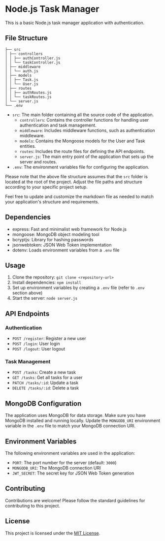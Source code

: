 # Node.js Task Manager

This is a basic Node.js task manager application with authentication.

## File Structure

```
├── src
│ ├── controllers
│ │ ├── authController.js
│ │ └── taskController.js
│ ├── middleware
│ │ └── auth.js
│ ├── models
│ │ ├── Task.js
│ │ └── User.js
│ ├── routes
│ │ ├── authRoutes.js
│ │ └── taskRoutes.js
│ └── server.js
└── .env
```

- `src`: The main folder containing all the source code of the application.
  - `controllers`: Contains the controller functions for handling user authentication and task management.
  - `middleware`: Includes middleware functions, such as authentication middleware.
  - `models`: Contains the Mongoose models for the User and Task entities.
  - `routes`: Includes the route files for defining the API endpoints.
  - `server.js`: The main entry point of the application that sets up the server and routes.
- `.env`: The environment variables file for configuring the application.

Please note that the above file structure assumes that the `src` folder is located at the root of the project. Adjust the file paths and structure according to your specific project setup.

Feel free to update and customize the markdown file as needed to match your application's structure and requirements.

## Dependencies

- express: Fast and minimalist web framework for Node.js
- mongoose: MongoDB object modeling tool
- bcryptjs: Library for hashing passwords
- jsonwebtoken: JSON Web Token implementation
- dotenv: Loads environment variables from a `.env` file

## Usage

1. Clone the repository: `git clone <repository-url>`
2. Install dependencies: `npm install`
3. Set up environment variables by creating a `.env` file (refer to `.env` section above)
4. Start the server: `node server.js`

## API Endpoints

### Authentication

- `POST /register`: Register a new user
- `POST /login`: User login
- `POST /logout`: User logout

### Task Management

- `POST /tasks`: Create a new task
- `GET /tasks`: Get all tasks for a user
- `PATCH /tasks/:id`: Update a task
- `DELETE /tasks/:id`: Delete a task

## MongoDB Configuration

The application uses MongoDB for data storage. Make sure you have MongoDB installed and running locally. Update the `MONGODB_URI` environment variable in the `.env` file to match your MongoDB connection URI.

## Environment Variables

The following environment variables are used in the application:

- `PORT`: The port number for the server (default: `3000`)
- `MONGODB_URI`: The MongoDB connection URI
- `JWT_SECRET`: The secret key for JSON Web Token generation

## Contributing

Contributions are welcome! Please follow the standard guidelines for contributing to this project.

## License

This project is licensed under the [MIT License](LICENSE).
